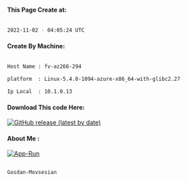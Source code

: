 
   
#### This Page Create at:

```bash

2022-11-02 - 04:05:24 UTC

```

#### Create By Machine:

```bash

Host Name : fv-az266-294

platform  : Linux-5.4.0-1094-azure-x86_64-with-glibc2.27

Ip Local  : 10.1.0.13

```
#### Download This code Here:

[![GitHub release (latest by date)](https://img.shields.io/github/v/release/Gosdan-Movsesian/Gosdan?style=for-the-badge&label=Download)](https://github.com/Gosdan-Movsesian/Gosdan/releases) 

</p> 

#### About Me :

[![App-Run](https://github.com/Gosdan-Movsesian/Gosdan/actions/workflows/App-Run.yml/badge.svg)](https://github.com/Gosdan-Movsesian/Gosdan/actions/workflows/App-Run.yml)

```bash

Gosdan-Movsesian

```

